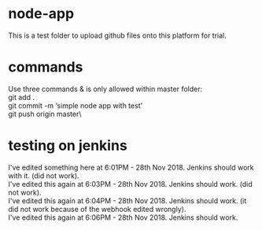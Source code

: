 # node-app
This is a test folder to upload github files onto this platform for trial.

# commands
Use three commands & is only allowed within master folder:\
git add .\
git commit -m ‘simple node app with test’\
git push origin master\

# testing on jenkins
I've edited something here at 6:01PM - 28th Nov 2018. Jenkins should work with it. (did not work).\
I've edited this again at 6:03PM - 28th Nov 2018. Jenkins should work. (did not work).\
I've edited this again at 6:04PM - 28th Nov 2018. Jenkins should work. (it did not work because of the webhook edited wrongly).\
I've edited this again at 6:06PM - 28th Nov 2018. Jenkins should work.
